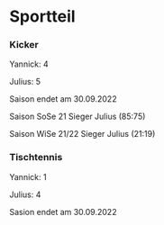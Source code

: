 # Sportteil

### Kicker

Yannick:    4

Julius:     5

Saison endet am 30.09.2022

Saison SoSe 21 Sieger Julius (85:75)

Saison WiSe 21/22 Sieger Julius (21:19)


### Tischtennis

Yannick:    1

Julius:     4

Sasion endet am 30.09.2022
